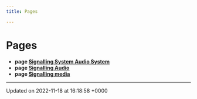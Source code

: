 ```yaml
---
title: Pages

---
```


# Pages




* **page [Signalling System Audio System](/SignallingSystem-doc/audiosystem/)** 
* **page [Signalling Audio](/SignallingSystem-doc/audiosystem/Pages/md_C__Users_rfranks_Documents_Development_EHMR_signalling_audio_README/#page-md-c--users-rfranks-documents-development-ehmr-signalling-audio-readme)** 
* **page [Signalling media](/SignallingSystem-doc/audiosystem/Pages/md_C__Users_rfranks_Documents_Development_EHMR_signalling_audio_media_README/#page-md-c--users-rfranks-documents-development-ehmr-signalling-audio-media-readme)** 



-------------------------------

Updated on 2022-11-18 at 16:18:58 +0000
